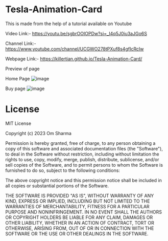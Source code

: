 # Tesla-Animation-Card

This is made from the help of a tutorial available on Youtube

Video Link:- https://youtu.be/sgbrOOIOPDw?si=_I4q5J0iu3aJGo6S

Channel Link:- https://www.youtube.com/channel/UCGWO278tPXuf8s4gfIcRcIw

Webpage Link:- https://killertian.github.io/Tesla-Animation-Card/

Preview of page 

Home Page
![image](https://user-images.githubusercontent.com/77867638/192157186-785b98c0-b93c-4822-8c37-7747e1b94d5b.png)

Buy page
![image](https://user-images.githubusercontent.com/77867638/192157210-ec8ea8ae-d9a0-4de3-9c2b-c4d2ef5ad96f.png)

# License 

MIT License

Copyright (c) 2023 Om Sharma

Permission is hereby granted, free of charge, to any person obtaining a copy of this software and associated documentation files (the "Software"), to deal in the Software without restriction, including without limitation the rights to use, copy, modify, merge, publish, distribute, sublicense, and/or sell copies of the Software, and to permit persons to whom the Software is furnished to do so, subject to the following conditions:

The above copyright notice and this permission notice shall be included in all copies or substantial portions of the Software.

THE SOFTWARE IS PROVIDED "AS IS", WITHOUT WARRANTY OF ANY KIND, EXPRESS OR IMPLIED, INCLUDING BUT NOT LIMITED TO THE WARRANTIES OF MERCHANTABILITY, FITNESS FOR A PARTICULAR PURPOSE AND NONINFRINGEMENT. IN NO EVENT SHALL THE AUTHORS OR COPYRIGHT HOLDERS BE LIABLE FOR ANY CLAIM, DAMAGES OR OTHER LIABILITY, WHETHER IN AN ACTION OF CONTRACT, TORT OR OTHERWISE, ARISING FROM, OUT OF OR IN CONNECTION WITH THE SOFTWARE OR THE USE OR OTHER DEALINGS IN THE SOFTWARE.
